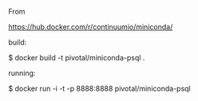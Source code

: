 From

https://hub.docker.com/r/continuumio/miniconda/

build:

$ docker build -t pivotal/miniconda-psql .

running:

$ docker run -i -t -p 8888:8888 pivotal/miniconda-psql